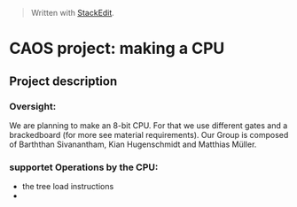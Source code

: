 


> Written with [StackEdit](https://stackedit.io/).

# CAOS project: making a CPU
## Project description

### Oversight:
We are planning to make an 8-bit CPU. For that we use different gates and a brackedboard (for more see material requirements). Our Group is composed of  Barththan Sivanantham, Kian Hugenschmidt and Matthias Müller.

### supportet Operations by the CPU:
* the tree load instructions
* 
<!--stackedit_data:
eyJoaXN0b3J5IjpbLTE2ODU1MTg2MTIsMTkxMjU4ODczMyw3Mz
A5OTgxMTZdfQ==
-->